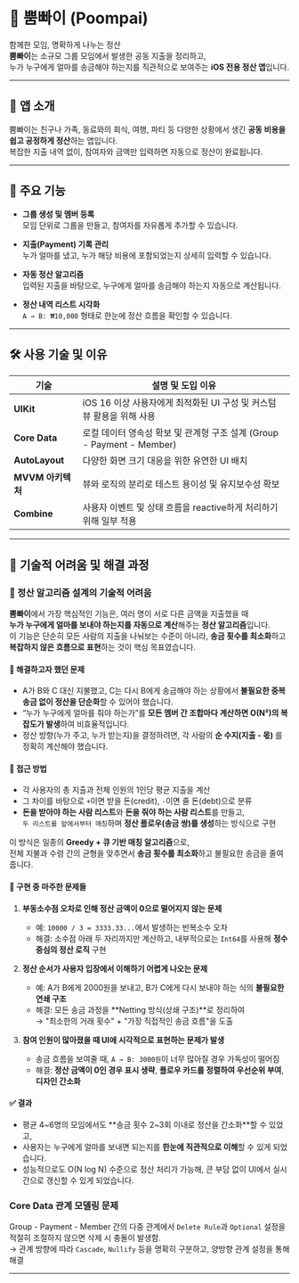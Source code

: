 # 🧾 뿜빠이 (Poompai)

함께한 모임, 명확하게 나누는 정산  
**뿜빠이**는 소규모 그룹 모임에서 발생한 공동 지출을 정리하고,  
누가 누구에게 얼마를 송금해야 하는지를 직관적으로 보여주는 **iOS 전용 정산 앱**입니다.

---

## 📱 앱 소개

뿜빠이는 친구나 가족, 동료와의 회식, 여행, 파티 등 다양한 상황에서 생긴 **공동 비용을 쉽고 공정하게 정산**하는 앱입니다.  
복잡한 지출 내역 없이, 참여자와 금액만 입력하면 자동으로 정산이 완료됩니다.

---

## 🔧 주요 기능

- **그룹 생성 및 멤버 등록**  
  모임 단위로 그룹을 만들고, 참여자를 자유롭게 추가할 수 있습니다.

- **지출(Payment) 기록 관리**  
  누가 얼마를 냈고, 누가 해당 비용에 포함되었는지 상세히 입력할 수 있습니다.

- **자동 정산 알고리즘**  
  입력된 지출을 바탕으로, 누구에게 얼마를 송금해야 하는지 자동으로 계산됩니다.

- **정산 내역 리스트 시각화**  
  `A → B: ₩10,000` 형태로 한눈에 정산 흐름을 확인할 수 있습니다.

---

## 🛠️ 사용 기술 및 이유

| 기술 | 설명 및 도입 이유 |
|------|-------------------|
| **UIKit** | iOS 16 이상 사용자에게 최적화된 UI 구성 및 커스텀 뷰 활용을 위해 사용 |
| **Core Data** | 로컬 데이터 영속성 확보 및 관계형 구조 설계 (Group - Payment - Member) |
| **AutoLayout** | 다양한 화면 크기 대응을 위한 유연한 UI 배치 |
| **MVVM 아키텍처** | 뷰와 로직의 분리로 테스트 용이성 및 유지보수성 확보 |
| **Combine** | 사용자 이벤트 및 상태 흐름을 reactive하게 처리하기 위해 일부 적용 |

---

## 🧗 기술적 어려움 및 해결 과정

### 💸 정산 알고리즘 설계의 기술적 어려움

**뿜빠이**에서 가장 핵심적인 기능은, 여러 명이 서로 다른 금액을 지출했을 때  
**누가 누구에게 얼마를 보내야 하는지를 자동으로 계산**해주는 **정산 알고리즘**입니다.  
이 기능은 단순히 모든 사람의 지출을 나눠보는 수준이 아니라, **송금 횟수를 최소화**하고 **복잡하지 않은 흐름으로 표현**하는 것이 핵심 목표였습니다.

#### 🎯 해결하고자 했던 문제

- A가 B와 C 대신 지불했고, C는 다시 B에게 송금해야 하는 상황에서 **불필요한 중복 송금 없이 정산을 단순화**할 수 있어야 했습니다.
- “누가 누구에게 얼마를 줘야 하는가”를 **모든 멤버 간 조합마다 계산하면 O(N²)의 복잡도가 발생**하여 비효율적입니다.
- 정산 방향(누가 주고, 누가 받는지)을 결정하려면, 각 사람의 **순 수지(지출 - 몫)** 를 정확히 계산해야 했습니다.

#### 🧠 접근 방법

- 각 사용자의 총 지출과 전체 인원의 1인당 평균 지출을 계산
- 그 차이를 바탕으로 `+`이면 받을 돈(credit), `-`이면 줄 돈(debt)으로 분류
- **돈을 받아야 하는 사람 리스트**와 **돈을 줘야 하는 사람 리스트**를 만들고,  
  `두 리스트를 앞에서부터 매칭`하며 **정산 플로우(송금 쌍)를 생성**하는 방식으로 구현

이 방식은 일종의 **Greedy + 큐 기반 매칭 알고리즘**으로,  
전체 지불과 수령 간의 균형을 맞추면서 **송금 횟수를 최소화**하고 불필요한 송금을 줄여줍니다.

#### 🔧 구현 중 마주한 문제들

1. **부동소수점 오차로 인해 정산 금액이 0으로 떨어지지 않는 문제**
   - 예: `10000 / 3 = 3333.33...`에서 발생하는 반복소수 오차
   - 해결: 소수점 아래 두 자리까지만 계산하고, 내부적으로는 `Int64`를 사용해 **정수 중심의 정산 로직** 구현

2. **정산 순서가 사용자 입장에서 이해하기 어렵게 나오는 문제**
   - 예: A가 B에게 2000원을 보내고, B가 C에게 다시 보내야 하는 식의 **불필요한 연쇄 구조**
   - 해결: 모든 송금 과정을 **Netting 방식(상쇄 구조)**로 정리하여  
     → "최소한의 거래 횟수" + "가장 직접적인 송금 흐름"을 도출

3. **참여 인원이 많아졌을 때 UI에 시각적으로 표현하는 문제가 발생**
   - 송금 흐름을 보여줄 때, `A → B: 3000원`이 너무 많아질 경우 가독성이 떨어짐
   - 해결: **정산 금액이 0인 경우 표시 생략**, **플로우 카드를 정렬하여 우선순위 부여**, **디자인 간소화**

#### ✅ 결과

- 평균 4~6명의 모임에서도 **송금 횟수 2~3회 이내로 정산을 간소화**할 수 있었고,
- 사용자는 누구에게 얼마를 보내면 되는지를 **한눈에 직관적으로 이해**할 수 있게 되었습니다.
- 성능적으로도 O(N log N) 수준으로 정산 처리가 가능해, 큰 부담 없이 UI에서 실시간으로 갱신할 수 있게 되었습니다.


### **Core Data 관계 모델링 문제**  

Group - Payment - Member 간의 다중 관계에서 `Delete Rule`과 `Optional` 설정을 적절히 조절하지 않으면 삭제 시 충돌이 발생함.  
  → 관계 방향에 따라 `Cascade`, `Nullify` 등을 명확히 구분하고, 양방향 관계 설정을 통해 해결

---

